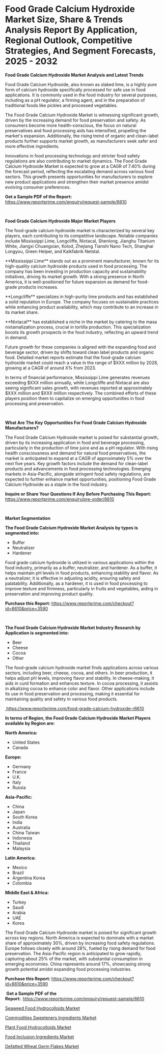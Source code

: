<p><h1>Food Grade Calcium Hydroxide Market Size, Share & Trends Analysis Report By Application, Regional Outlook, Competitive Strategies, And Segment Forecasts, 2025 - 2032</h1></p><p><strong>Food Grade Calcium Hydroxide Market Analysis and Latest Trends</strong></p>
<p><p>Food Grade Calcium Hydroxide, also known as slaked lime, is a highly pure form of calcium hydroxide specifically processed for safe use in food applications. It is commonly used in the food industry for several purposes, including as a pH regulator, a firming agent, and in the preparation of traditional foods like pickles and processed vegetables. </p><p>The Food Grade Calcium Hydroxide Market is witnessing significant growth, driven by the increasing demand for food preservation and safety. As consumers become more health-conscious, the focus on natural preservatives and food processing aids has intensified, propelling the market's expansion. Additionally, the rising trend of organic and clean-label products further supports market growth, as manufacturers seek safer and more effective ingredients.</p><p>Innovations in food processing technology and stricter food safety regulations are also contributing to market dynamics. The Food Grade Calcium Hydroxide Market is expected to grow at a CAGR of 7.40% during the forecast period, reflecting the escalating demand across various food sectors. This growth presents opportunities for manufacturers to explore new product applications and strengthen their market presence amidst evolving consumer preferences.</p></p>
<p><strong>Get a Sample PDF of the Report:&nbsp;</strong> <a href="https://www.reportprime.com/enquiry/request-sample/6610?utm_campaign=2010&utm_medium=2&utm_source=Github&utm_content=ia&utm_term=19032025&utm_id=food-grade-calcium-hydroxide">https://www.reportprime.com/enquiry/request-sample/6610</a></p>
<p>&nbsp;</p>
<p><strong>Food Grade Calcium Hydroxide Major Market Players</strong></p>
<p><p>The food-grade calcium hydroxide market is characterized by several key players, each contributing to its competitive landscape. Notable companies include Mississippi Lime, Longcliffe, Nixtacal, Shenlong, Jianghu Titanium White, Jiangxi Chuangxian, Kolod, Zhejiang Tianshi Nano Tech, Shanghai Longyou, Green Helper, and Kalkfabrik Netstal. </p><p>**Mississippi Lime** stands out as a prominent manufacturer, known for its high-quality calcium hydroxide products used in food processing. The company has been investing in production capacity and sustainability initiatives, driving its market growth. With a strong presence in North America, it is well-positioned for future expansion as demand for food-grade products increases.</p><p>**Longcliffe** specializes in high-purity lime products and has established a solid reputation in Europe. The company focuses on sustainable practices while enhancing product availability, which may contribute to an increase in its market share. </p><p>**Nixtacal** has established a niche in the market by catering to the masa nixtamalization process, crucial in tortilla production. This specialization boosts its growth prospects in the food industry, reflecting an upward trend in demand.</p><p>Future growth for these companies is aligned with the expanding food and beverage sector, driven by shifts toward clean label products and organic food. Detailed market reports estimate that the food-grade calcium hydroxide market could reach a value in the range of $XXX million by 2028, growing at a CAGR of around X% from 2023.</p><p>In terms of financial performance, Mississippi Lime generates revenues exceeding $XXX million annually, while Longcliffe and Nixtacal are also seeing significant sales growth, with revenues reported at approximately $XXX million and $XXX million respectively. The combined efforts of these players position them to capitalize on emerging opportunities in food processing and preservation.</p></p>
<p>&nbsp;</p>
<p><strong>What Are The Key Opportunities For Food Grade Calcium Hydroxide Manufacturers?</strong></p>
<p><p>The Food Grade Calcium Hydroxide market is poised for substantial growth, driven by its increasing application in food and beverage processing, particularly in the production of lime juice and as a pH regulator. With rising health consciousness and demand for natural food preservatives, the market is anticipated to expand at a CAGR of approximately 5% over the next five years. Key growth factors include the demand for clean-label products and advancements in food processing technologies. Emerging markets in Asia-Pacific, alongside stringent food safety regulations, are expected to further enhance market opportunities, positioning Food Grade Calcium Hydroxide as a staple in the food industry.</p></p>
<p><strong>Inquire or Share Your Questions If Any Before Purchasing This Report:</strong> <a href="https://www.reportprime.com/enquiry/pre-order/6610?utm_campaign=2010&utm_medium=2&utm_source=Github&utm_content=ia&utm_term=19032025&utm_id=food-grade-calcium-hydroxide">https://www.reportprime.com/enquiry/pre-order/6610</a></p>
<p>&nbsp;</p>
<p><strong>Market Segmentation</strong></p>
<p><strong>The Food Grade Calcium Hydroxide Market Analysis by types is segmented into:</strong></p>
<p><ul><li>Buffer</li><li>Neutralizer</li><li>Hardener</li></ul></p>
<p><p>Food grade calcium hydroxide is utilized in various applications within the food industry, primarily as a buffer, neutralizer, and hardener. As a buffer, it helps maintain pH levels in food products, enhancing stability and flavor. As a neutralizer, it is effective in adjusting acidity, ensuring safety and palatability. Additionally, as a hardener, it is used in food processing to improve texture and firmness, particularly in fruits and vegetables, aiding in preservation and improving product quality.</p></p>
<p><strong>Purchase this Report:&nbsp;</strong><a href="https://www.reportprime.com/checkout?id=6610&price=3590&utm_campaign=2010&utm_medium=2&utm_source=Github&utm_content=ia&utm_term=19032025&utm_id=food-grade-calcium-hydroxide">https://www.reportprime.com/checkout?id=6610&price=3590</a></p>
<p>&nbsp;</p>
<p><strong>The Food Grade Calcium Hydroxide Market Industry Research by Application is segmented into:</strong></p>
<p><ul><li>Beer</li><li>Cheese</li><li>Cocoa</li><li>Other</li></ul></p>
<p><p>The food-grade calcium hydroxide market finds applications across various sectors, including beer, cheese, cocoa, and others. In beer production, it helps adjust pH levels, improving flavor and stability. In cheese-making, it aids in curd formation and enhances texture. In cocoa processing, it assists in alkalizing cocoa to enhance color and flavor. Other applications include its use in food preservation and processing, making it essential for maintaining quality and safety in various food products.</p></p>
<p><a href="https://www.reportprime.com/food-grade-calcium-hydroxide-r6610?utm_campaign=2010&utm_medium=2&utm_source=Github&utm_content=ia&utm_term=19032025&utm_id=food-grade-calcium-hydroxide">&nbsp;https://www.reportprime.com/food-grade-calcium-hydroxide-r6610</a></p>
<p><strong>In terms of Region, the Food Grade Calcium Hydroxide Market Players available by Region are:</strong></p>
<p>
    <p> <strong> North America: </strong>
        <ul>
            <li>United States</li>
            <li>Canada</li>
        </ul>
        </p> 
    <p> <strong> Europe: </strong>
        <ul>
            <li>Germany</li>
            <li>France</li>
            <li>U.K.</li>
            <li>Italy</li>
            <li>Russia</li>
        </ul>
        </p> 
    <p> <strong> Asia-Pacific: </strong>
        <ul>
            <li>China</li>
            <li>Japan</li>
            <li>South Korea</li>
            <li>India</li>
            <li>Australia</li>
            <li>China Taiwan</li>
            <li>Indonesia</li>
            <li>Thailand</li>
            <li>Malaysia</li>
        </ul>
        </p> 
    <p> <strong> Latin America: </strong>
        <ul>
            <li>Mexico</li>
            <li>Brazil</li>
            <li>Argentina Korea</li>
            <li>Colombia</li>
        </ul>
        </p> 
    <p> <strong> Middle East & Africa: </strong>
        <ul>
            <li>Turkey</li>
            <li>Saudi</li>
            <li>Arabia</li>
            <li>UAE</li>
            <li>Korea</li>
        </ul>
    </p>
    </p>
<p><p>The Food Grade Calcium Hydroxide market is poised for significant growth across key regions. North America is expected to dominate with a market share of approximately 30%, driven by increasing food safety regulations. Europe follows closely with around 28%, fueled by rising demand for food preservation. The Asia-Pacific region is anticipated to grow rapidly, capturing about 25% of the market, with substantial consumption in emerging economies. China represents around 17%, showcasing strong growth potential amidst expanding food processing industries.</p></p>
<p><strong>Purchase this Report: </strong><a href="https://www.reportprime.com/checkout?id=6610&price=3590&utm_campaign=2010&utm_medium=2&utm_source=Github&utm_content=ia&utm_term=19032025&utm_id=food-grade-calcium-hydroxide">https://www.reportprime.com/checkout?id=6610&price=3590</a></p>
<p>&nbsp;<strong>Get a Sample PDF of the Report:&nbsp;&nbsp;</strong><a href="https://www.reportprime.com/enquiry/request-sample/6610?utm_campaign=2010&utm_medium=2&utm_source=Github&utm_content=ia&utm_term=19032025&utm_id=food-grade-calcium-hydroxide">https://www.reportprime.com/enquiry/request-sample/6610</a></p>
<p><strong></strong></p>
<p><p><a href="https://github.com/berbelsagwan/Market-Research-Report-List-1/blob/main/seaweed-food-hydrocolloids-market.md?utm_campaign=2010&utm_medium=2&utm_source=Github&utm_content=ia&utm_term=19032025&utm_id=food-grade-calcium-hydroxide">Seaweed Food Hydrocolloids Market</a></p><p><a href="https://github.com/ajayanhaizan/Market-Research-Report-List-1/blob/main/commodities-sweeteners-ingredients-market.md?utm_campaign=2010&utm_medium=2&utm_source=Github&utm_content=ia&utm_term=19032025&utm_id=food-grade-calcium-hydroxide">Commodities Sweeteners Ingredients Market</a></p><p><a href="https://github.com/tselahiara/Market-Research-Report-List-1/blob/main/plant-food-hydrocolloids-market.md?utm_campaign=2010&utm_medium=2&utm_source=Github&utm_content=ia&utm_term=19032025&utm_id=food-grade-calcium-hydroxide">Plant Food Hydrocolloids Market</a></p><p><a href="https://github.com/momossidram/Market-Research-Report-List-1/blob/main/food-inclusion-ingredients-market.md?utm_campaign=2010&utm_medium=2&utm_source=Github&utm_content=ia&utm_term=19032025&utm_id=food-grade-calcium-hydroxide">Food Inclusion Ingredients Market</a></p><p><a href="https://github.com/dailyspunj47/Market-Research-Report-List-1/blob/main/defatted-wheat-germ-flakes-market.md?utm_campaign=2010&utm_medium=2&utm_source=Github&utm_content=ia&utm_term=19032025&utm_id=food-grade-calcium-hydroxide">Defatted Wheat Germ Flakes Market</a></p></p>
